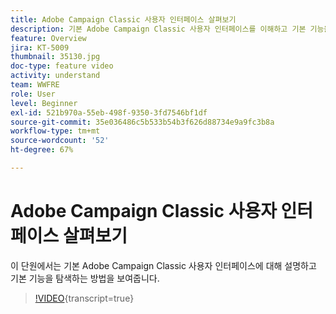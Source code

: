 ```yaml
---
title: Adobe Campaign Classic 사용자 인터페이스 살펴보기
description: 기본 Adobe Campaign Classic 사용자 인터페이스를 이해하고 기본 기능을 탐색하는 방법을 보여 줍니다.
feature: Overview
jira: KT-5009
thumbnail: 35130.jpg
doc-type: feature video
activity: understand
team: WWFRE
role: User
level: Beginner
exl-id: 521b970a-55eb-498f-9350-3fd7546bf1df
source-git-commit: 35e036486c5b533b54b3f626d88734e9a9fc3b8a
workflow-type: tm+mt
source-wordcount: '52'
ht-degree: 67%

---
```


# Adobe Campaign Classic 사용자 인터페이스 살펴보기

이 단원에서는 기본 Adobe Campaign Classic 사용자 인터페이스에 대해 설명하고 기본 기능을 탐색하는 방법을 보여줍니다.

>[!VIDEO](https://video.tv.adobe.com/v/35130?quality=12&learn=on){transcript=true}
